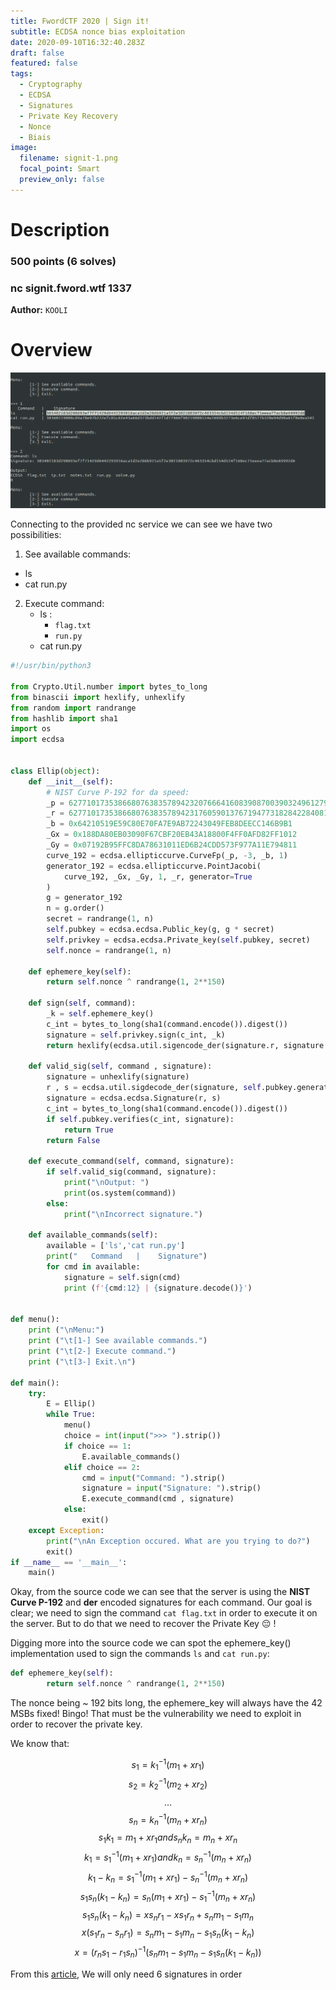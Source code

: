 ```yaml
---
title: FwordCTF 2020 | Sign it!
subtitle: ECDSA nonce bias exploitation
date: 2020-09-10T16:32:40.283Z
draft: false
featured: false
tags:
  - Cryptography
  - ECDSA
  - Signatures
  - Private Key Recovery
  - Nonce
  - Biais
image:
  filename: signit-1.png
  focal_point: Smart
  preview_only: false
---
```

# Description
### 500 points (6 solves)
### nc signit.fword.wtf 1337
**Author:** `KOOLI`


# Overview

 ![](signit-1.png)
 
 Connecting to the provided nc service we can see we have two possibilities:
 1. See available commands:
  - ls
  - cat run.py
2. Execute command:
   - ls :
      - `flag.txt`
      - `run.py`
   - cat run.py
   
```python 
#!/usr/bin/python3

from Crypto.Util.number import bytes_to_long
from binascii import hexlify, unhexlify
from random import randrange
from hashlib import sha1
import os
import ecdsa


class Ellip(object):
	def __init__(self):
		# NIST Curve P-192 for da speed:
		_p = 6277101735386680763835789423207666416083908700390324961279
		_r = 6277101735386680763835789423176059013767194773182842284081
		_b = 0x64210519E59C80E70FA7E9AB72243049FEB8DEECC146B9B1
		_Gx = 0x188DA80EB03090F67CBF20EB43A18800F4FF0AFD82FF1012
		_Gy = 0x07192B95FFC8DA78631011ED6B24CDD573F977A11E794811
		curve_192 = ecdsa.ellipticcurve.CurveFp(_p, -3, _b, 1)
		generator_192 = ecdsa.ellipticcurve.PointJacobi(
		    curve_192, _Gx, _Gy, 1, _r, generator=True
		)
		g = generator_192
		n = g.order()
		secret = randrange(1, n)
		self.pubkey = ecdsa.ecdsa.Public_key(g, g * secret)
		self.privkey = ecdsa.ecdsa.Private_key(self.pubkey, secret)
		self.nonce = randrange(1, n)

	def ephemere_key(self):
		return self.nonce ^ randrange(1, 2**150)

	def sign(self, command):
		_k = self.ephemere_key()
		c_int = bytes_to_long(sha1(command.encode()).digest())
		signature = self.privkey.sign(c_int, _k)
		return hexlify(ecdsa.util.sigencode_der(signature.r, signature.s, self.pubkey.generator.order()))

	def valid_sig(self, command , signature):
		signature = unhexlify(signature)
		r , s = ecdsa.util.sigdecode_der(signature, self.pubkey.generator.order())
		signature = ecdsa.ecdsa.Signature(r, s)
		c_int = bytes_to_long(sha1(command.encode()).digest())
		if self.pubkey.verifies(c_int, signature):
			return True
		return False

	def execute_command(self, command, signature):
		if self.valid_sig(command, signature):
			print("\nOutput: ")
			print(os.system(command))
		else:
			print("\nIncorrect signature.")

	def available_commands(self):
		available = ['ls','cat run.py']
		print("   Command   |    Signature")
		for cmd in available:
			signature = self.sign(cmd)
			print (f'{cmd:12} | {signature.decode()}')


def menu():
	print ("\nMenu:")
	print ("\t[1-] See available commands.")
	print ("\t[2-] Execute command.")
	print ("\t[3-] Exit.\n")

def main():
	try:
		E = Ellip()
		while True:		
			menu()
			choice = int(input(">>> ").strip())
			if choice == 1:
				E.available_commands()
			elif choice == 2:
				cmd = input("Command: ").strip()
				signature = input("Signature: ").strip()
				E.execute_command(cmd , signature)
			else:
				exit()
	except Exception:
		print("\nAn Exception occured. What are you trying to do?")
		exit()
if __name__ == '__main__':
	main()
```

Okay, from the source code we can see that the server is using the **NIST Curve P-192** and **der** encoded signatures for each command.
Our goal is clear; we need to sign the command `cat flag.txt` in order to execute it on the server. But to do that we need to recover the Private Key  :pensive: !

Digging more into the source code we can spot the ephemere_key() implementation used to sign the commands `ls` and `cat run.py`:

```python
def ephemere_key(self):
		return self.nonce ^ randrange(1, 2**150)
```

The nonce being ~ 192 bits long, the ephemere_key will always have the 42 MSBs fixed! Bingo! That must be the vulnerability we need to exploit in order to recover the private key.

We know that:

$$s_1 = k_1^{-1} (m_1 +xr_1)$$
$$s_2 = k_2^{-1} (m_2 +xr_2)$$
$$...$$
$$s_n = k_n^{-1} (m_n +xr_n)$$
$$s_1 k_1 = m_1 + xr_1 and s_n k_n = m_n + xr_n$$
$$k_1 = s_1^{-1}(m_1 + xr_1) and k_n = s_n^{-1}(m_n+xr_n)$$
$$k_1 - k_n = s_1^{-1}(m_1 +xr_1) - s_n^{-1}(m_n + xr_n)$$
$$s_1 s_n (k_1 - k_n) = s_n (m_1 + xr_1) - s_1^{-1} (m_n +x r_n)$$
$$s_1 s_n (k_1 - k_n) = x s_n r_1 - x s_1 r_n +s_n m_1 -s_1 m_n$$
$$x(s_1 r_n - s_n r_1) = s_n m_1 -s_1 m_n -s_1 s_n (k_1 -k_n)$$
$$x = (r_n s_1 - r_1 s_n)^{-1} (s_n m_1 - s_1 m_n - s_1 s_n (k_1 - k_n))$$

From this [article](https://blog.trailofbits.com/2020/06/11/ecdsa-handle-with-care/), We will only need 6 signatures in order 
